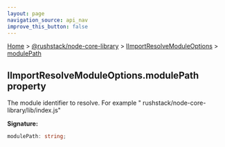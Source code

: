 ```yaml
---
layout: page
navigation_source: api_nav
improve_this_button: false
---
```



[Home](./index.md) &gt; [@rushstack/node-core-library](./node-core-library.md) &gt; [IImportResolveModuleOptions](./node-core-library.iimportresolvemoduleoptions.md) &gt; [modulePath](./node-core-library.iimportresolvemoduleoptions.modulepath.md)

## IImportResolveModuleOptions.modulePath property

The module identifier to resolve. For example " rushstack/node-core-library/lib/index.js"

<b>Signature:</b>

```typescript
modulePath: string;
```
